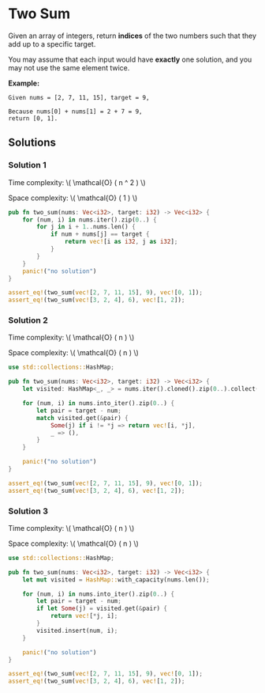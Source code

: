 # Two Sum

Given an array of integers, return **indices** of the two numbers such that they add up to a specific target.

You may assume that each input would have **exactly** one solution, and you may not use the same element twice.

**Example:**

```ignore
Given nums = [2, 7, 11, 15], target = 9,

Because nums[0] + nums[1] = 2 + 7 = 9,
return [0, 1].
```

## Solutions

### Solution 1

Time complexity: \\( \mathcal{O} ( n ^ 2 ) \\)

Space complexity: \\( \mathcal{O} ( 1 ) \\)

```rust
pub fn two_sum(nums: Vec<i32>, target: i32) -> Vec<i32> {
    for (num, i) in nums.iter().zip(0..) {
        for j in i + 1..nums.len() {
            if num + nums[j] == target {
                return vec![i as i32, j as i32];
            }
        }
    }
    panic!("no solution")
}

assert_eq!(two_sum(vec![2, 7, 11, 15], 9), vec![0, 1]);
assert_eq!(two_sum(vec![3, 2, 4], 6), vec![1, 2]);
```

### Solution 2

Time complexity: \\( \mathcal{O} ( n ) \\)

Space complexity: \\( \mathcal{O} ( n ) \\)

```rust
use std::collections::HashMap;

pub fn two_sum(nums: Vec<i32>, target: i32) -> Vec<i32> {
    let visited: HashMap<_, _> = nums.iter().cloned().zip(0..).collect();

    for (num, i) in nums.into_iter().zip(0..) {
        let pair = target - num;
        match visited.get(&pair) {
            Some(j) if i != *j => return vec![i, *j],
            _ => (),
        }
    }

    panic!("no solution")
}

assert_eq!(two_sum(vec![2, 7, 11, 15], 9), vec![0, 1]);
assert_eq!(two_sum(vec![3, 2, 4], 6), vec![1, 2]);
```

### Solution 3

Time complexity: \\( \mathcal{O} ( n ) \\)

Space complexity: \\( \mathcal{O} ( n ) \\)

```rust
use std::collections::HashMap;

pub fn two_sum(nums: Vec<i32>, target: i32) -> Vec<i32> {
    let mut visited = HashMap::with_capacity(nums.len());

    for (num, i) in nums.into_iter().zip(0..) {
        let pair = target - num;
        if let Some(j) = visited.get(&pair) {
            return vec![*j, i];
        }
        visited.insert(num, i);
    }

    panic!("no solution")
}

assert_eq!(two_sum(vec![2, 7, 11, 15], 9), vec![0, 1]);
assert_eq!(two_sum(vec![3, 2, 4], 6), vec![1, 2]);
```
